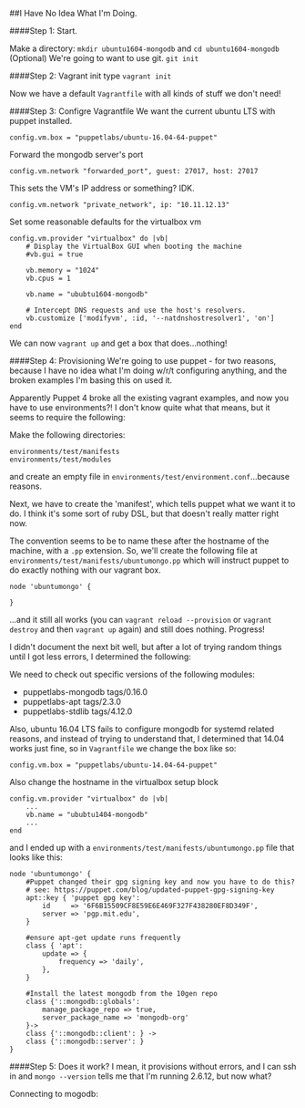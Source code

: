 ##I Have No Idea What I'm Doing.


####Step 1: Start.

Make a directory: `mkdir ubuntu1604-mongodb` and `cd ubuntu1604-mongodb`
(Optional) We're going to want to use git. `git init`

####Step 2: Vagrant init
type `vagrant init`

Now we have a default `Vagrantfile` with all kinds of stuff we don't need! 

####Step 3: Configre Vagrantfile
We want the current ubuntu LTS with puppet installed.
    
    config.vm.box = "puppetlabs/ubuntu-16.04-64-puppet"

Forward the mongodb server's port
    
    config.vm.network "forwarded_port", guest: 27017, host: 27017

This sets the VM's IP address or something? IDK.
    
    config.vm.network "private_network", ip: "10.11.12.13"

Set some reasonable defaults for the virtualbox vm
    
    config.vm.provider "virtualbox" do |vb|
        # Display the VirtualBox GUI when booting the machine
        #vb.gui = true
    
        vb.memory = "1024"
        vb.cpus = 1

        vb.name = "ububtu1604-mongodb"

        # Intercept DNS requests and use the host's resolvers.
        vb.customize ['modifyvm', :id, '--natdnshostresolver1', 'on']
    end

We can now `vagrant up` and get a box that does...nothing!

####Step 4: Provisioning
We're going to use puppet - for two reasons, because I have no idea what I'm doing w/r/t configuring anything, and the broken examples I'm basing this on used it.

Apparently Puppet 4 broke all the existing vagrant examples, and now you have to use environments?! I don't know quite what that means, but it seems to require the following:

Make the following directories:
    
    environments/test/manifests
    environments/test/modules

and create an empty file in `environments/test/environment.conf`...because reasons.

Next, we have to create the 'manifest', which tells puppet what we want it to do. I think it's some sort of ruby DSL, but that doesn't really matter right now.

The convention seems to be to name these after the hostname of the machine, with a `.pp` extension. So, we'll create the following file at `environments/test/manifests/ubuntumongo.pp` which will instruct puppet to do exactly nothing with our vagrant box.

    node 'ubuntumongo' {

    }

...and it still all works (you can `vagrant reload --provision` or `vagrant destroy` and then `vagrant up` again) and still does nothing. Progress!

I didn't document the next bit well, but after a lot of trying random things until I got less errors, I determined the following:

We need to check out specific versions of the following modules:

*  puppetlabs-mongodb tags/0.16.0
*  puppetlabs-apt tags/2.3.0
*  puppetlabs-stdlib tags/4.12.0
 
Also, ubuntu 16.04 LTS fails to configure mongodb for systemd related reasons, and instead of trying to understand that, I determined that 14.04 works just fine, so in `Vagrantfile` we change the box like so:

    config.vm.box = "puppetlabs/ubuntu-14.04-64-puppet"

Also change the hostname in the virtualbox setup block

    config.vm.provider "virtualbox" do |vb|
        ...
        vb.name = "ububtu1404-mongodb"
        ...
    end

and I ended up with a `environments/test/manifests/ubuntumongo.pp` file that looks like this:
    
    node 'ubuntumongo' {
        #Puppet changed their gpg signing key and now you have to do this?
        # see: https://puppet.com/blog/updated-puppet-gpg-signing-key
        apt::key { 'puppet gpg key':
            id     => '6F6B15509CF8E59E6E469F327F438280EF8D349F',
            server => 'pgp.mit.edu',
        }

        #ensure apt-get update runs frequently
        class { 'apt':
            update => {
                frequency => 'daily',
            },
        }

        #Install the latest mongodb from the 10gen repo
        class {'::mongodb::globals':
            manage_package_repo => true,
            server_package_name => 'mongodb-org'
        }->
        class {'::mongodb::client': } ->
        class {'::mongodb::server': }
    }

####Step 5: Does it work?
I mean, it provisions without errors, and I can ssh in and `mongo --version` tells me that I'm running 2.6.12, but now what?

Connecting to mogodb:
